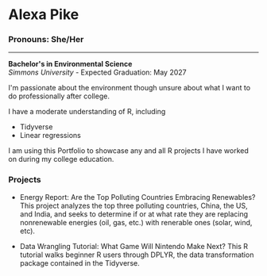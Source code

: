 # Alexa Pike
### Pronouns: She/Her
---
**Bachelor's in Environmental Science**\
*Simmons University* - Expected Graduation: May 2027

I'm passionate about the environment though unsure about what I want to do professionally after college.

I have a moderate understanding of R, including

- Tidyverse
- Linear regressions

I am using this Portfolio to showcase any and all R projects I have worked on during my college education.

### Projects

- Energy Report: Are the Top Polluting Countries Embracing Renewables?
This project analyzes the top three polluting countries, China, the US, and India, and
seeks to determine if or at what rate they are replacing nonrenewable energies (oil, gas, etc.)
with renerable ones (solar, wind, etc).

- Data Wrangling Tutorial: What Game Will Nintendo Make Next?
This R tutorial walks beginner R users through DPLYR, the data transformation package
contained in the Tidyverse. 
